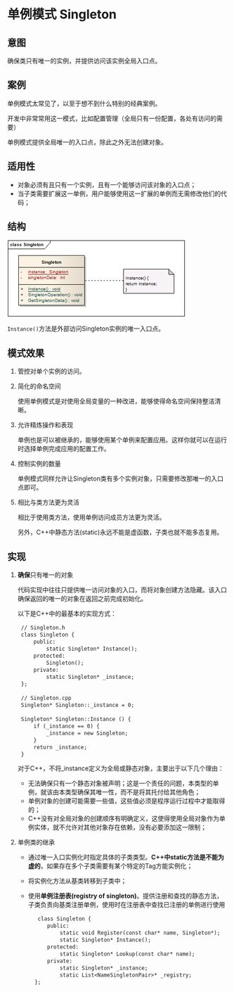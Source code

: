 # 单例模式 Singleton

## 意图
确保类只有唯一的实例，并提供访问该实例全局入口点。

## 案例
单例模式太常见了，以至于想不到什么特别的经典案例。

开发中非常常用这一模式，比如配置管理（全局只有一份配置，各处有访问的需要）

单例模式提供全局唯一的入口点，除此之外无法创建对象。

## 适用性

* 对象必须有且只有一个实例，且有一个能够访问该对象的入口点；
* 当子类需要扩展这一单例，用户能够使用这一扩展的单例而无需修改他们的代码；

## 结构

![structure](./res/Singleton.png)

`Instance()`方法是外部访问Singleton实例的唯一入口点。

## 模式效果

1. 管控对单个实例的访问。
2. 简化的命名空间

	使用单例模式是对使用全局变量的一种改进，能够使得命名空间保持整洁清晰。

3. 允许精炼操作和表现

	单例也是可以被继承的，能够使用某个单例来配置应用。这样你就可以在运行时选择单例完成应用的配置工作。

4. 控制实例的数量

	单例模式同样允许让Singleton类有多个实例对象，只需要修改那唯一的入口点即可。

5. 相比与类方法更为灵活

	相比于使用类方法，使用单例访问成员方法更为灵活。

	另外，C++中静态方法(static)永远不能是虚函数，子类也就不能多态复用。

## 实现
1. **确保**只有唯一的对象

	代码实现中往往只提供唯一访问对象的入口，而将对象创建方法隐藏。该入口确保返回的唯一的对象在返回之前完成初始化。

	以下是C++中的最基本的实现方式：

		// Singleton.h
		class Singleton { 
		    public: 
		        static Singleton* Instance(); 
		    protected: 
		        Singleton(); 
		    private: 
		        static Singleton* _instance; 
		}; 
		 
		// Singleton.cpp
		Singleton* Singleton::_instance = 0; 
		 
		Singleton* Singleton::Instance () { 
		    if (_instance == 0) { 
		        _instance = new Singleton; 
		    } 
		    return _instance; 
		}

	对于C++，不将_instance定义为全局或静态对象，主要出于以下几个理由：
	
	* 无法确保只有一个静态对象被声明；这是一个责任的问题，本类型的单例，就该由本类型确保其唯一性，而不是将其托付给其他角色；
	* 单例对象的创建可能需要一些值，这些值必须是程序运行过程中才能取得的；
	* C++没有对全局对象的创建顺序有明确定义，这使得使用全局对象作为单例实体，就不允许对其他对象存在依赖，没有必要添加这一限制；
2. 单例类的继承

	* 通过唯一入口实例化时指定具体的子类类型。**C++中static方法是不能为虚的**，如果存在多个子类需要有某个特定的Tag方能实例化；
	* 将实例化方法从基类转移到子类中；
	* 使用**单例注册表(registry of singleton)**。提供注册和查找的静态方法，子类负责向基类注册单例，使用时在注册表中查找已注册的单例进行使用

			 class Singleton { 
			    public: 
			        static void Register(const char* name, Singleton*); 
			        static Singleton* Instance(); 
			    protected: 
			        static Singleton* Lookup(const char* name); 
			    private: 
			        static Singleton* _instance; 
			        static List<NameSingletonPair>* _registry; 
			}; 